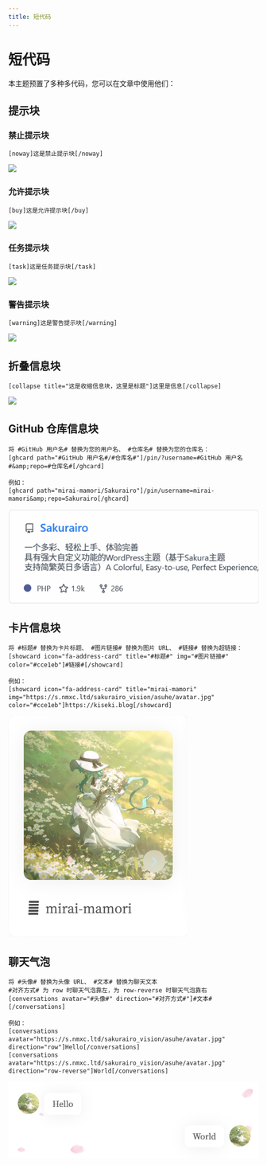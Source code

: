 ```yaml
---
title: 短代码
---
```


# 短代码 <Badge type="tip" text="v2.6.0" />

本主题预置了多种多代码，您可以在文章中使用他们：

## 提示块

### 禁止提示块

```
[noway]这是禁止提示块[/noway]
```

![](https://s.nmxc.ltd/fuukei_docs/sakurairo/setting/sc-noway.png)

### 允许提示块

```
[buy]这是允许提示块[/buy]
```

![](https://s.nmxc.ltd/fuukei_docs/sakurairo/setting/sc-buy.png)

### 任务提示块

```
[task]这是任务提示块[/task]
```

![](https://s.nmxc.ltd/fuukei_docs/sakurairo/setting/sc-task.png)

### 警告提示块

```
[warning]这是警告提示块[/warning]
```

![](https://s.nmxc.ltd/fuukei_docs/sakurairo/setting/sc-warning.png)

## 折叠信息块

```
[collapse title="这是收缩信息块，这里是标题"]这里是信息[/collapse]
```

![](https://s.nmxc.ltd/fuukei_docs/sakurairo/setting/sc-infobar.png)

## GitHub 仓库信息块

```
将 #GitHub 用户名# 替换为您的用户名、 #仓库名# 替换为您的仓库名：
[ghcard path="#GitHub 用户名#/#仓库名#"]/pin/?username=#GitHub 用户名#&amp;repo=#仓库名#[/ghcard]

例如：
[ghcard path="mirai-mamori/Sakurairo"]/pin/username=mirai-mamori&amp;repo=Sakurairo[/ghcard]
```

![](https://raw.githubusercontent.com/AiYuuki/docs_site/main/docs/img/short_code_ghcard_show.png)

## 卡片信息块

```
将 #标题# 替换为卡片标题、 #图片链接# 替换为图片 URL、 #链接# 替换为超链接：
[showcard icon="fa-address-card" title="#标题#" img="#图片链接#" color="#cce1eb"]#链接#[/showcard]

例如：
[showcard icon="fa-address-card" title="mirai-mamori" img="https://s.nmxc.ltd/sakurairo_vision/asuhe/avatar.jpg" color="#cce1eb"]https://kiseki.blog[/showcard]
```

![](https://raw.githubusercontent.com/AiYuuki/docs_site/main/docs/img/short_code_showcard_show.png)

## 聊天气泡

```
将 #头像# 替换为头像 URL、 #文本# 替换为聊天文本
#对齐方式# 为 row 时聊天气泡靠左，为 row-reverse 时聊天气泡靠右
[conversations avatar="#头像#" direction="#对齐方式#"]#文本#[/conversations]

例如：
[conversations avatar="https://s.nmxc.ltd/sakurairo_vision/asuhe/avatar.jpg" direction="row"]Hello[/conversations]
[conversations avatar="https://s.nmxc.ltd/sakurairo_vision/asuhe/avatar.jpg" direction="row-reverse"]World[/conversations]
```

![](https://raw.githubusercontent.com/AiYuuki/docs_site/main/docs/img/short_code_chat.png)
